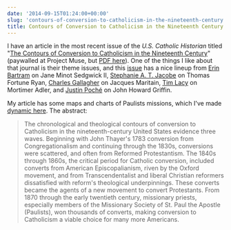 ```yaml
---
date: '2014-09-15T01:24:00+00:00'
slug: 'contours-of-conversion-to-catholicism-in-the-nineteenth-century'
title: Contours of Conversion to Catholicism in the Nineteenth Century
---
```


I have an article in the most recent issue of the *U.S. Catholic Historian* titled "[The Contours of Conversion to Catholicism in the Nineteenth Century](http://muse.jhu.edu/journals/cht/summary/v032/32.2.mullen.html)" (paywalled at Project Muse, but [PDF here](http://lincolnmullen.com/downloads/pdf/mullen.contours-conversion-to-catholicism.pdf)). One of the things I like about that journal is their theme issues, and this [issue](http://muse.jhu.edu/journals/us_catholic_historian/toc/cht.32.2.html) has a nice lineup from [Erin Bartram](http://muse.jhu.edu/journals/us_catholic_historian/v032/32.2.bartram.html) on Jane Minot Sedgwick II, [Stephanie A. T. Jacobe](http://muse.jhu.edu/journals/us_catholic_historian/v032/32.2.jacobe.html) on Thomas Fortune Ryan, [Charles Gallagher](http://muse.jhu.edu/journals/us_catholic_historian/v032/32.2.gallagher.html) on Jacques Maritain, [Tim Lacy](http://muse.jhu.edu/journals/us_catholic_historian/v032/32.2.lacy.html) on Mortimer Adler, and [Justin Poché](http://muse.jhu.edu/journals/us_catholic_historian/v032/32.2.poche.html) on John Howard Griffin.

My article has some maps and charts of Paulists missions, which I've made [dynamic here](http://lincolnmullen.com/projects/paulists-map/). The abstract:

> The chronological and theological contours of conversion to Catholicism in the nineteenth-century United States evidence three waves. Beginning with John Thayer's 1783 conversion from Congregationalism and continuing through the 1830s, conversions were scattered, and often from Reformed Protestantism. The 1840s through 1860s, the critical period for Catholic conversion, included converts from American Episcopalianism, riven by the Oxford movement, and from Transcendentalist and liberal Christian reformers dissatisfied with reform's theological underpinnings. These converts became the agents of a new movement to convert Protestants. From 1870 through the early twentieth century, missionary priests, especially members of the Missionary Society of St. Paul the Apostle (Paulists), won thousands of converts, making conversion to Catholicism a viable choice for many more Americans.
